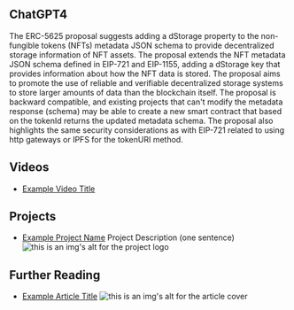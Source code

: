 ## ChatGPT4

The ERC-5625 proposal suggests adding a dStorage property to the non-fungible tokens (NFTs) metadata JSON schema to provide decentralized storage information of NFT assets. The proposal extends the NFT metadata JSON schema defined in EIP-721 and EIP-1155, adding a dStorage key that provides information about how the NFT data is stored. The proposal aims to promote the use of reliable and verifiable decentralized storage systems to store larger amounts of data than the blockchain itself. The proposal is backward compatible, and existing projects that can't modify the metadata response (schema) may be able to create a new smart contract that based on the tokenId returns the updated metadata schema. The proposal also highlights the same security considerations as with EIP-721 related to using http gateways or IPFS for the tokenURI method.

## Videos

- [Example Video Title](https://www.youtube.com/watch?v=TDGq4aeevgY)

## Projects

- [Example Project Name](https://xxxx.xxx/xxxxx) Project Description (one sentence) ![this is an img's alt for the project logo](https://xxxx.xxx/project-logo.xxx)

## Further Reading

- [Example Article Title](https://xxxx.xxx/xxxxx) ![this is an img's alt for the article cover](https://xxxx.xxx/article-cover.xxx)
